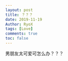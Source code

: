 ```yaml
---
layout: post
title: ？？？
date: 2019-11-19
Author: RyoX
tags: [Love]
comments: true
toc: false
---
```


男朋友太可爱可怎么办？？？
